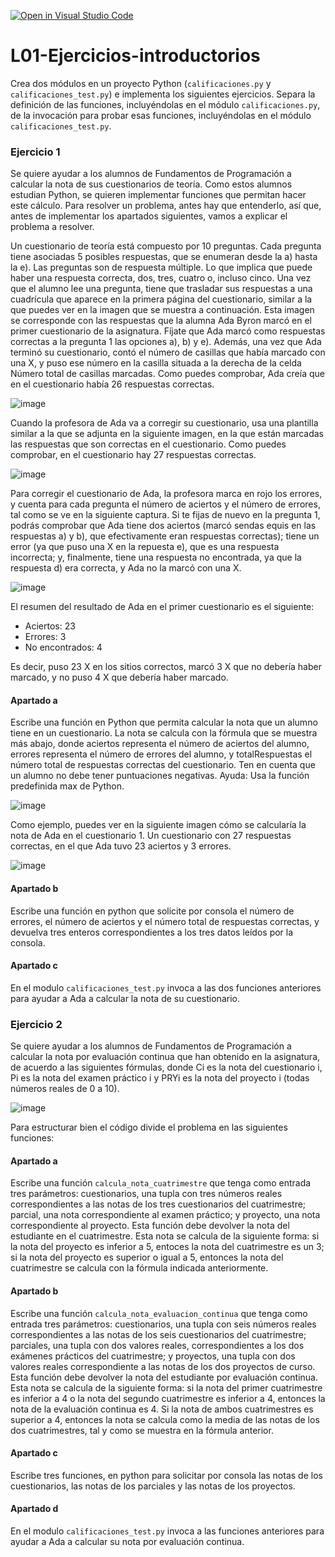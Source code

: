 [![Open in Visual Studio Code](https://classroom.github.com/assets/open-in-vscode-c66648af7eb3fe8bc4f294546bfd86ef473780cde1dea487d3c4ff354943c9ae.svg)](https://classroom.github.com/online_ide?assignment_repo_id=8644526&assignment_repo_type=AssignmentRepo)
# L01-Ejercicios-introductorios

Crea dos módulos en un proyecto Python (`calificaciones.py` y `calificaciones_test.py`) e implementa los siguientes ejercicios. Separa la definición de las funciones, incluyéndolas en el módulo `calificaciones.py`, de la invocación para probar esas funciones, incluyéndolas en el módulo `calificaciones_test.py`.

### Ejercicio 1 

Se quiere ayudar a los alumnos de Fundamentos de Programación a calcular la nota de sus cuestionarios de teoría. Como estos alumnos estudian Python, se quieren implementar funciones que permitan hacer este cálculo. Para resolver un problema, antes hay que entenderlo, así que, antes de implementar los apartados siguientes, vamos a explicar el problema a resolver.

Un cuestionario de teoría está compuesto por 10 preguntas. Cada pregunta tiene asociadas 5 posibles respuestas, que se enumeran desde la a) hasta la e). Las preguntas son de respuesta múltiple. Lo que implica que puede haber una respuesta correcta, dos, tres, cuatro o, incluso cinco. Una vez que el alumno lee una pregunta, tiene que trasladar sus respuestas a una cuadrícula que aparece en la primera página del cuestionario, similar a la que puedes ver en la imagen que se muestra a continuación. Esta imagen se corresponde con las respuestas que la alumna Ada Byron marcó en el primer cuestionario de la asignatura. Fíjate que Ada marcó como respuestas correctas a la pregunta 1 las opciones a), b) y e). Además, una vez que Ada terminó su cuestionario, contó el número de casillas que había marcado con una X, y puso ese número en la casilla situada a la derecha de la celda Número total de casillas marcadas. Como puedes comprobar, Ada creía que en el cuestionario había 26 respuestas correctas.

![image](https://user-images.githubusercontent.com/72299672/135712707-e0898f87-d3fd-40b6-bb10-450d93e59139.png)

Cuando la profesora de Ada va a corregir su cuestionario, usa una plantilla similar a la que se adjunta en la siguiente imagen, en la que están marcadas las respuestas que son correctas en el cuestionario. Como puedes comprobar, en el cuestionario hay 27 respuestas correctas. 

![image](https://user-images.githubusercontent.com/72299672/135712630-2c7ed015-7877-460b-8529-6bab3a1ad376.png)

Para corregir el cuestionario de Ada, la profesora marca en rojo los errores, y cuenta para cada pregunta el número de aciertos y el número de errores, tal como se ve en la siguiente captura. Si te fijas de nuevo en la pregunta 1, podrás comprobar que Ada tiene dos aciertos (marcó sendas equis en las respuestas a) y b), que efectivamente eran respuestas correctas); tiene un error (ya que puso una X en la repuesta e), que es una respuesta incorrecta; y, finalmente, tiene una respuesta no encontrada, ya que la respuesta d) era correcta, y Ada no la marcó con una X.

![image](https://user-images.githubusercontent.com/72299672/135713363-34494ae6-eebf-41c4-9583-769d78ac8e24.png)

El resumen del resultado de Ada en el primer cuestionario es el siguiente:

* Aciertos: 23
* Errores: 3
* No encontrados: 4

Es decir, puso 23 X en los sitios correctos, marcó 3 X que no debería haber marcado, y no puso 4 X que debería haber marcado.

#### Apartado a

Escribe una función en Python que permita calcular la nota que un alumno tiene en un cuestionario. La nota se
calcula con la fórmula que se muestra más abajo, donde aciertos representa el número de aciertos del alumno, errores representa el número de errores del alumno, y totalRespuestas el número total de respuestas correctas del cuestionario. Ten en cuenta que un alumno no debe tener puntuaciones
negativas. Ayuda: Usa la función predefinida max de Python.

![image](https://user-images.githubusercontent.com/72299672/135712229-fc96131e-6b31-459d-afcd-a7a9b1d176c7.png)

Como ejemplo, puedes ver en la siguiente imagen cómo se calcularía la nota de Ada en el cuestionario 1. Un cuestionario con 27 respuestas correctas, en el que Ada tuvo 23 aciertos y 3 errores.

![image](https://user-images.githubusercontent.com/72299672/135713722-14d75bc3-6109-4f0e-b659-94ceeef357c5.png)


#### Apartado b

Escribe una función en python que solicite por consola el número de errores, el número de aciertos y el número total de respuestas correctas, y devuelva tres enteros correspondientes a los tres datos leídos por la consola.

#### Apartado c

En el modulo `calificaciones_test.py` invoca a las dos funciones anteriores para ayudar a Ada a calcular la nota de su cuestionario.


### Ejercicio 2

Se quiere ayudar a los alumnos de Fundamentos de Programación a calcular la nota por evaluación continua que han obtenido en la asignatura, de acuerdo a las siguientes fórmulas, donde Ci es la nota del cuestionario i, Pi es la nota del examen práctico i y PRYi es la nota del proyecto i (todas números reales de 0 a 10).

![image](https://user-images.githubusercontent.com/72299672/191313732-6d5b1146-c3bd-4685-a4e0-4bb92f7940fe.png)

Para estructurar bien el código divide el problema en las siguientes funciones:

#### Apartado a

Escribe una función `calcula_nota_cuatrimestre` que tenga como entrada tres parámetros: cuestionarios, una tupla con tres números reales correspondientes a las notas de los tres cuestionarios del cuatrimestre; parcial, una nota correspondiente al examen práctico; y proyecto, una nota correspondiente al proyecto. Esta función debe devolver la nota del estudiante en el cuatrimestre. Esta nota se calcula de la siguiente forma: si la nota del proyecto es inferior a 5, entoces la nota del cuatrimestre es un 3; si la nota del proyecto es superior o igual a 5, entonces la nota del cuatrimestre se calcula con la fórmula indicada anteriormente.

#### Apartado b

Escribe una función `calcula_nota_evaluacion_continua` que tenga como entrada tres parámetros: cuestionarios, una tupla con seis números reales correspondientes a las notas de los seis cuestionarios del cuatrimestre; parciales, una tupla con dos valores reales, correspondientes a los dos exámenes prácticos del cuatrimestre; y proyectos, una tupla con dos valores reales correspondiente a las notas de los dos proyectos de curso. Esta función debe devolver la nota del estudiante por evaluación continua. Esta nota se calcula de la siguiente forma:  si la nota del primer cuatrimestre es inferior a 4 o la nota del segundo cuatrimestre es inferior a 4, entonces la nota de la evaluación continua es 4. Si la nota de ambos cuatrimestres es superior a 4, entonces la nota se calcula como la media de las notas de los dos cuatrimestres, tal y como se muestra en la fórmula anterior.

#### Apartado c

Escribe tres funciones, en python para solicitar por consola las notas de los cuestionarios, las notas de los parciales y las notas de los proyectos.

#### Apartado d

En el modulo `calificaciones_test.py` invoca a las funciones anteriores para ayudar a Ada a calcular su nota por evaluación continua.
